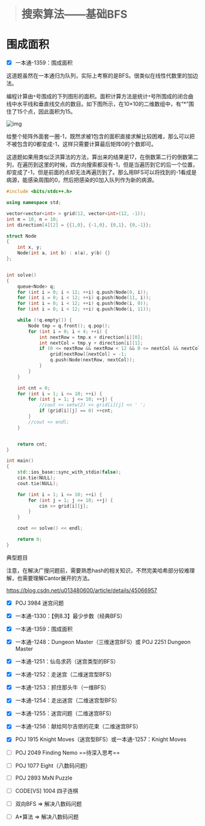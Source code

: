 > # 搜索算法——基础BFS

# 围成面积

- [x] 一本通-1359：围成面积

这道题虽然在一本通归为队列，实际上考察的是BFS。很类似在线性代数里的加边法。

编程计算由`*`号围成的下列图形的面积。面积计算方法是统计`*`号所围成的闭合曲线中水平线和垂直线交点的数目。如下图所示，在10×10的二维数组中，有“*”围住了15个点，因此面积为15。

![img](http://ybt.ssoier.cn:8088/pic/1359.gif)

给整个矩阵外面套一圈-1，既然求被1包含的面积直接求解比较困难，那么可以把不被包含的0都变成-1，这样只需要计算最后矩阵0的个数即可。

这道题如果用类似泛洪算法的方法，算出来的结果是17，在倒数第二行的倒数第二列，在遍历到这里的时候，四方向搜索都没有-1，但是当遍历到它的后一个位置，却变成了-1，但是前面的点却无法再遍历到了。那么用BFS可以将找到的-1看成是病源，能感染周围的0，然后把感染的0加入队列作为新的病源。

```c++
#include <bits/stdc++.h>

using namespace std;

vector<vector<int> > grid(12, vector<int>(12, -1));
int m = 10, n = 10;
int direction[4][2] = {{1,0}, {-1,0}, {0,1}, {0,-1}};

struct Node
{
	int x, y;
	Node(int a, int b) : x(a), y(b) {}
};


int solve()
{
	queue<Node> q;
	for (int i = 0; i < 12; ++i) q.push(Node(0, i));
	for (int i = 0; i < 12; ++i) q.push(Node(11, i));
	for (int i = 0; i < 12; ++i) q.push(Node(i, 0));
	for (int i = 0; i < 12; ++i) q.push(Node(i, 11));

	while (!q.empty()) {
		Node tmp = q.front(); q.pop();
		for (int i = 0; i < 4; ++i) {
			int nextRow = tmp.x + direction[i][0];
			int nextCol = tmp.y + direction[i][1];
			if (0 <= nextRow && nextRow < 12 && 0 <= nextCol && nextCol < 12 && grid[nextRow][nextCol] == 0) {
				grid[nextRow][nextCol] = -1;
				q.push(Node(nextRow, nextCol));
			}
		}
	}

	int cnt = 0;
	for (int i = 1; i <= 10; ++i) {
		for (int j = 1; j <= 10; ++j) {
		    //cout << setw(2) << grid[i][j] << ' ';
			if (grid[i][j] == 0) ++cnt;
		}
		//cout << endl;
	}


	return cnt;
}

int main()
{
	std::ios_base::sync_with_stdio(false);
	cin.tie(NULL);
	cout.tie(NULL);

	for (int i = 1; i <= 10; ++i) {
		for (int j = 1; j <= 10; ++j) {
			cin >> grid[i][j];
		}
	}

	cout << solve() << endl;

	return 0;
}
```









典型题目

注意，在解决广搜问题前，需要熟悉hash的相关知识，不然完美哈希部分较难理解，也需要理解Cantor展开的方法。

<https://blog.csdn.net/u013480600/article/details/45066957>

- [x] POJ 3984 迷宫问题
- [x] 一本通-1330：【例8.3】最少步数（经典BFS）
- [x] 一本通-1359：围成面积
- [x] 一本通-1248：Dungeon Master（三维迷宫BFS）或 POJ 2251 Dungeon Master
- [x] 一本通-1251：仙岛求药（迷宫类型的BFS）
- [x] 一本通-1252：走迷宫（二维迷宫型BFS）
- [x] 一本通-1253：抓住那头牛（一维BFS）
- [x] 一本通-1254：走出迷宫（二维迷宫型BFS）
- [x] 一本通-1255：迷宫问题（二维迷宫BFS）
- [x] 一本通-1256：献给阿尔吉侬的花束（二维迷宫BFS）
- [x] POJ 1915 Knight Moves（迷宫型BFS）或一本通-1257：Knight Moves
- [ ] POJ 2049 Finding Nemo ==待深入思考==
- [ ] POJ 1077 Eight（八数码问题）
- [ ] POJ 2893 MxN Puzzle
- [ ] CODE[VS] 1004 四子连棋
- [ ] 双向BFS => 解决八数码问题
- [ ] A*算法 => 解决八数码问题

